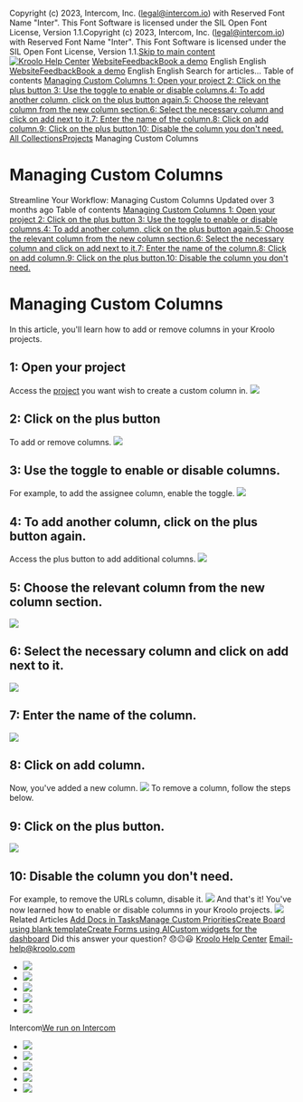 Copyright (c) 2023, Intercom, Inc. (legal@intercom.io) with Reserved Font Name "Inter". This Font Software is licensed under the SIL Open Font License, Version 1.1.Copyright (c) 2023, Intercom, Inc. (legal@intercom.io) with Reserved Font Name "Inter". This Font Software is licensed under the SIL Open Font License, Version 1.1.[Skip to main content](https://help.kroolo.com/en/articles/10469039-managing-custom-columns#main-content)
[![Kroolo Help Center](https://downloads.intercomcdn.com/i/o/h4qkzypg/611116/ee699fbf23fef0f6d8d4f666d84c/37cdcedd14003d8fdcfdeda0a05c09cb)](https://help.kroolo.com/en/)
[Website](https://kroolo.com/)[Feedback](https://kroolo.featurebase.app/)[Book a demo](https://kroolo.com/book-demo)
English
English
[Website](https://kroolo.com/)[Feedback](https://kroolo.featurebase.app/)[Book a demo](https://kroolo.com/book-demo)
English
English
Search for articles...
Table of contents
[Managing Custom Columns ](https://help.kroolo.com/en/articles/10469039-managing-custom-columns#h_c54c09135b)[1: Open your project ](https://help.kroolo.com/en/articles/10469039-managing-custom-columns#h_dd730cb455)[2: Click on the plus button ](https://help.kroolo.com/en/articles/10469039-managing-custom-columns#h_bccfa1c7fd)[3: Use the toggle to enable or disable columns.](https://help.kroolo.com/en/articles/10469039-managing-custom-columns#h_a49bf7ca76)[4: To add another column, click on the plus button again.](https://help.kroolo.com/en/articles/10469039-managing-custom-columns#h_3c22cf5d5f)[5: Choose the relevant column from the new column section.](https://help.kroolo.com/en/articles/10469039-managing-custom-columns#h_996deddcb2)[6: Select the necessary column and click on add next to it.](https://help.kroolo.com/en/articles/10469039-managing-custom-columns#h_fe5a29e07a)[7: Enter the name of the column.](https://help.kroolo.com/en/articles/10469039-managing-custom-columns#h_754221a999)[8: Click on add column.](https://help.kroolo.com/en/articles/10469039-managing-custom-columns#h_c89eb96cb1)[9: Click on the plus button.](https://help.kroolo.com/en/articles/10469039-managing-custom-columns#h_375b819349)[10: Disable the column you don't need. ](https://help.kroolo.com/en/articles/10469039-managing-custom-columns#h_7b500aa514)
[All Collections](https://help.kroolo.com/en/)[Projects](https://help.kroolo.com/en/collections/9118210-projects)
Managing Custom Columns
# Managing Custom Columns
Streamline Your Workflow: Managing Custom Columns
Updated over 3 months ago
Table of contents
[Managing Custom Columns ](https://help.kroolo.com/en/articles/10469039-managing-custom-columns#h_c54c09135b)[1: Open your project ](https://help.kroolo.com/en/articles/10469039-managing-custom-columns#h_dd730cb455)[2: Click on the plus button ](https://help.kroolo.com/en/articles/10469039-managing-custom-columns#h_bccfa1c7fd)[3: Use the toggle to enable or disable columns.](https://help.kroolo.com/en/articles/10469039-managing-custom-columns#h_a49bf7ca76)[4: To add another column, click on the plus button again.](https://help.kroolo.com/en/articles/10469039-managing-custom-columns#h_3c22cf5d5f)[5: Choose the relevant column from the new column section.](https://help.kroolo.com/en/articles/10469039-managing-custom-columns#h_996deddcb2)[6: Select the necessary column and click on add next to it.](https://help.kroolo.com/en/articles/10469039-managing-custom-columns#h_fe5a29e07a)[7: Enter the name of the column.](https://help.kroolo.com/en/articles/10469039-managing-custom-columns#h_754221a999)[8: Click on add column.](https://help.kroolo.com/en/articles/10469039-managing-custom-columns#h_c89eb96cb1)[9: Click on the plus button.](https://help.kroolo.com/en/articles/10469039-managing-custom-columns#h_375b819349)[10: Disable the column you don't need. ](https://help.kroolo.com/en/articles/10469039-managing-custom-columns#h_7b500aa514)
# Managing Custom Columns 
In this article, you'll learn how to add or remove columns in your Kroolo projects.
## **1:** Open your project 
Access the [project](https://help.kroolo.com/en/articles/9795542-manage-projects-in-kroolo) you want wish to create a custom column in.
[![](https://downloads.intercomcdn.com/i/o/h4qkzypg/1352700711/132fecaf8f03ec864b6660988be7/46fa0a0f-faad-449b-9ea1-d813adfb420c.png?expires=1747842300&signature=f43d193f116652439e24ffb27346c3848cabe85799ebcb30ea56de2f06de3f1b&req=dSMiFM5%2BnYZeWPMW1HO4zaK%2FcBpkaufNrCERA9jWd6WNCGNVelRoOFJpIpG6%0AJGBf9BIW2FxEarvOM0Q%3D%0A)](https://downloads.intercomcdn.com/i/o/h4qkzypg/1352700711/132fecaf8f03ec864b6660988be7/46fa0a0f-faad-449b-9ea1-d813adfb420c.png?expires=1747842300&signature=f43d193f116652439e24ffb27346c3848cabe85799ebcb30ea56de2f06de3f1b&req=dSMiFM5%2BnYZeWPMW1HO4zaK%2FcBpkaufNrCERA9jWd6WNCGNVelRoOFJpIpG6%0AJGBf9BIW2FxEarvOM0Q%3D%0A)
## **2:** Click on the **plus button**
To add or remove columns.
[![](https://downloads.intercomcdn.com/i/o/h4qkzypg/1352700714/29cf36f3b04956d0fac10421dc88/ed346c8a-0857-4e5e-ab8a-d114ffe79b84.png?expires=1747842300&signature=ee34a82936ebcb30d53050d5b9d3798bc6d1372cdb61f98cb85a6eb1ab0213c2&req=dSMiFM5%2BnYZeXfMW1HO4zdecJtnJas3A8C70tlyTNj37QrShMatUrd7jP9PN%0AryYdQJ5uSfhAEZzTCys%3D%0A)](https://downloads.intercomcdn.com/i/o/h4qkzypg/1352700714/29cf36f3b04956d0fac10421dc88/ed346c8a-0857-4e5e-ab8a-d114ffe79b84.png?expires=1747842300&signature=ee34a82936ebcb30d53050d5b9d3798bc6d1372cdb61f98cb85a6eb1ab0213c2&req=dSMiFM5%2BnYZeXfMW1HO4zdecJtnJas3A8C70tlyTNj37QrShMatUrd7jP9PN%0AryYdQJ5uSfhAEZzTCys%3D%0A)
## **3:** Use the toggle to enable or disable columns.
For example, to add the assignee column, enable the toggle.
[![](https://downloads.intercomcdn.com/i/o/h4qkzypg/1352700710/c60d7143b0d573e085edf90e4c94/8c0fcd98-057a-44c2-93bc-29e124c49065.png?expires=1747842300&signature=4ec3326fb41f0f7b7b641abdc1a3922a18587752ee6ae9b8e546fe97f51e949a&req=dSMiFM5%2BnYZeWfMW1HO4zS1reXfnoxEHmNfPNTAQPeu4asJJmOaKqsJ6NqbU%0AY3mxHzVvooZd5MP3dNY%3D%0A)](https://downloads.intercomcdn.com/i/o/h4qkzypg/1352700710/c60d7143b0d573e085edf90e4c94/8c0fcd98-057a-44c2-93bc-29e124c49065.png?expires=1747842300&signature=4ec3326fb41f0f7b7b641abdc1a3922a18587752ee6ae9b8e546fe97f51e949a&req=dSMiFM5%2BnYZeWfMW1HO4zS1reXfnoxEHmNfPNTAQPeu4asJJmOaKqsJ6NqbU%0AY3mxHzVvooZd5MP3dNY%3D%0A)
## **4:** To add another column, click on the **plus button** again.
Access the plus button to add additional columns.
[![](https://downloads.intercomcdn.com/i/o/h4qkzypg/1352700717/6ff50278fa3b6db5a0d707c28d9f/c5bd81d2-9979-45d5-9555-bc17174f402e.png?expires=1747842300&signature=59e96065a10cf69f5dcfcce9b0ef1fe164eda8cadc8b04c1f6ebfc82aa393e47&req=dSMiFM5%2BnYZeXvMW1HO4zRLA8fQIdzlprRQEgJKaix446tdre%2F%2BI2MbQWuLF%0AR2ETRoo9SS1J7GZlY%2BY%3D%0A)](https://downloads.intercomcdn.com/i/o/h4qkzypg/1352700717/6ff50278fa3b6db5a0d707c28d9f/c5bd81d2-9979-45d5-9555-bc17174f402e.png?expires=1747842300&signature=59e96065a10cf69f5dcfcce9b0ef1fe164eda8cadc8b04c1f6ebfc82aa393e47&req=dSMiFM5%2BnYZeXvMW1HO4zRLA8fQIdzlprRQEgJKaix446tdre%2F%2BI2MbQWuLF%0AR2ETRoo9SS1J7GZlY%2BY%3D%0A)
## **5:** Choose the relevant column from the new column section.
[![](https://downloads.intercomcdn.com/i/o/h4qkzypg/1352700716/c0571760e8158c00d924a34f691e/a4a45e1f-63c6-4e41-85b2-b73919038113.png?expires=1747842300&signature=ace90851879629a4c916a38e738c7230c9a4fd483cf69d048546cda90997ef96&req=dSMiFM5%2BnYZeX%2FMW1HO4zYWH%2BSPXIaOXSdWXWO%2Bf6dI86%2BOXOQeaKUtHvA%2BK%0AuBOygfEQ7TqxHSmWrjE%3D%0A)](https://downloads.intercomcdn.com/i/o/h4qkzypg/1352700716/c0571760e8158c00d924a34f691e/a4a45e1f-63c6-4e41-85b2-b73919038113.png?expires=1747842300&signature=ace90851879629a4c916a38e738c7230c9a4fd483cf69d048546cda90997ef96&req=dSMiFM5%2BnYZeX%2FMW1HO4zYWH%2BSPXIaOXSdWXWO%2Bf6dI86%2BOXOQeaKUtHvA%2BK%0AuBOygfEQ7TqxHSmWrjE%3D%0A)
## **6:** Select the necessary column and click on **add** next to it.
[![](https://downloads.intercomcdn.com/i/o/h4qkzypg/1352700712/15830abdf75e7d4ce8c621c9e936/2945459b-b51e-44f7-ab4b-2977d78a0b7a.png?expires=1747842300&signature=f2f6b98badf9decf5587c2a081a5c2fb4c403b19c88b56ae8403db9c9abf9392&req=dSMiFM5%2BnYZeW%2FMW1HO4zQM3k1Sn4PyoXW3blSPDxTR%2FxlwqvUWdlY%2B6cpo%2F%0AhS4WJW6g7PS374OOCB4%3D%0A)](https://downloads.intercomcdn.com/i/o/h4qkzypg/1352700712/15830abdf75e7d4ce8c621c9e936/2945459b-b51e-44f7-ab4b-2977d78a0b7a.png?expires=1747842300&signature=f2f6b98badf9decf5587c2a081a5c2fb4c403b19c88b56ae8403db9c9abf9392&req=dSMiFM5%2BnYZeW%2FMW1HO4zQM3k1Sn4PyoXW3blSPDxTR%2FxlwqvUWdlY%2B6cpo%2F%0AhS4WJW6g7PS374OOCB4%3D%0A)
## **7:** Enter the name of the column.
[![](https://downloads.intercomcdn.com/i/o/h4qkzypg/1352700715/fb867ed73bc1c3c501f904d19a82/a7539d2f-2447-402c-aab5-fba79c1591a1.png?expires=1747842300&signature=90d3ed251689ce260cc69c41aee1882d01b9a7a579cc8b5264d80bd3396da620&req=dSMiFM5%2BnYZeXPMW1HO4zfnn26nWzc3JnQki%2FzkpF0CyjQ%2FICN609vTGqhF5%0A%2FIwYlpAtFfOOMYIt8Bg%3D%0A)](https://downloads.intercomcdn.com/i/o/h4qkzypg/1352700715/fb867ed73bc1c3c501f904d19a82/a7539d2f-2447-402c-aab5-fba79c1591a1.png?expires=1747842300&signature=90d3ed251689ce260cc69c41aee1882d01b9a7a579cc8b5264d80bd3396da620&req=dSMiFM5%2BnYZeXPMW1HO4zfnn26nWzc3JnQki%2FzkpF0CyjQ%2FICN609vTGqhF5%0A%2FIwYlpAtFfOOMYIt8Bg%3D%0A)
## **8:** Click on **add column**.
Now, you've added a new column. 
[![](https://downloads.intercomcdn.com/i/o/h4qkzypg/1352700713/542f52ac35f3a7b8fc8603c9cd02/6b3164a2-aaa5-455c-b6fe-49ffb7ccbf45.png?expires=1747842300&signature=34a25eb8f0f3dc54dcd20f7a300a91fe2a659ecb6e25f403b1764d66f5ada5e3&req=dSMiFM5%2BnYZeWvMW1HO4zbYQAMzvf7lbt4MHahWYADbV%2FTw80f3e4qmegiIy%0A9gr96RNo7NlXt72j7SE%3D%0A)](https://downloads.intercomcdn.com/i/o/h4qkzypg/1352700713/542f52ac35f3a7b8fc8603c9cd02/6b3164a2-aaa5-455c-b6fe-49ffb7ccbf45.png?expires=1747842300&signature=34a25eb8f0f3dc54dcd20f7a300a91fe2a659ecb6e25f403b1764d66f5ada5e3&req=dSMiFM5%2BnYZeWvMW1HO4zbYQAMzvf7lbt4MHahWYADbV%2FTw80f3e4qmegiIy%0A9gr96RNo7NlXt72j7SE%3D%0A)
To remove a column, follow the steps below.
## **9:** Click on the **plus button**.
[![](https://downloads.intercomcdn.com/i/o/h4qkzypg/1352700719/b9c989eaba239135dbaeb086d913/aa68c86d-8b7a-4312-a96e-3efa5125235e.png?expires=1747842300&signature=dd4bc2ab1c7b6979f3140a184e0ff1b8ba2616fad30a8199f818f07fbe919947&req=dSMiFM5%2BnYZeUPMW1HO4zQBbS3vLBDtvLaY9TD%2FZcc0tItFFomuOQaR3BbSU%0Am2kgrSmBIU6u%2BCnyTis%3D%0A)](https://downloads.intercomcdn.com/i/o/h4qkzypg/1352700719/b9c989eaba239135dbaeb086d913/aa68c86d-8b7a-4312-a96e-3efa5125235e.png?expires=1747842300&signature=dd4bc2ab1c7b6979f3140a184e0ff1b8ba2616fad30a8199f818f07fbe919947&req=dSMiFM5%2BnYZeUPMW1HO4zQBbS3vLBDtvLaY9TD%2FZcc0tItFFomuOQaR3BbSU%0Am2kgrSmBIU6u%2BCnyTis%3D%0A)
## **10:** Disable the column you don't need. 
For example, to remove the URLs column, disable it.
[![](https://downloads.intercomcdn.com/i/o/h4qkzypg/1352700718/2b2da64342176ea8331066cb9b9f/ee061adf-415b-4efd-946d-868a7e2000a7.png?expires=1747842300&signature=e2eadfd34b0aea017b5773423c8faf50e73a18237ee500f6bf228fe928bb3a82&req=dSMiFM5%2BnYZeUfMW1HO4zUgBLI%2BGLcmXNIuylz9QHBF%2BJM%2B5IuGSVYaYv4C4%0AuCQdB7gn9Fg0r1XkTWs%3D%0A)](https://downloads.intercomcdn.com/i/o/h4qkzypg/1352700718/2b2da64342176ea8331066cb9b9f/ee061adf-415b-4efd-946d-868a7e2000a7.png?expires=1747842300&signature=e2eadfd34b0aea017b5773423c8faf50e73a18237ee500f6bf228fe928bb3a82&req=dSMiFM5%2BnYZeUfMW1HO4zUgBLI%2BGLcmXNIuylz9QHBF%2BJM%2B5IuGSVYaYv4C4%0AuCQdB7gn9Fg0r1XkTWs%3D%0A)
And that's it! You've now learned how to enable or disable columns in your Kroolo projects.
[![](https://downloads.intercomcdn.com/i/o/h4qkzypg/1352708278/b9c0641e765c00f7b9b4a1c0ed5f/cta+2.png?expires=1747842300&signature=b871f5727b2a9fb995cc4148cb804061dfe93560e1d008d204e184094617ad1a&req=dSMiFM5%2BlYNYUfMW1HO4zSe3qR%2FOs28q6ZKaJBph2QHG%2FojaUp4takHKjh3n%0AveNVLG9c5%2FSah%2BuXBoY%3D%0A)](https://kroolo.com/)
Related Articles
[Add Docs in Tasks](https://help.kroolo.com/en/articles/9501735-add-docs-in-tasks)[Manage Custom Priorities](https://help.kroolo.com/en/articles/10045142-manage-custom-priorities)[Create Board using blank template](https://help.kroolo.com/en/articles/10549758-create-board-using-blank-template)[Create Forms using AI](https://help.kroolo.com/en/articles/10695044-create-forms-using-ai)[Custom widgets for the dashboard](https://help.kroolo.com/en/articles/11363225-custom-widgets-for-the-dashboard)
Did this answer your question?
😞😐😃
[Kroolo Help Center](https://help.kroolo.com/en/)
Email-help@kroolo.com
  * [![](https://intercom.help/kroolo/assets/svg/icon:social-facebook/FFFFFF)](https://www.facebook.com/profile.php?id=61553808299270)
  * [![](https://intercom.help/kroolo/assets/svg/icon:social-linkedin/FFFFFF)](https://www.linkedin.com/company/getkroolo)
  * [![](https://intercom.help/kroolo/assets/svg/icon:social-instagram/FFFFFF)](https://www.instagram.com/getkroolo)
  * [![](https://intercom.help/kroolo/assets/svg/icon:social-youtube/FFFFFF)](https://www.youtube.com/@getkroolo/featured)
  * [![](https://intercom.help/kroolo/assets/svg/icon:social-twitter-x/FFFFFF)](https://www.twitter.com/getkroolo)


Intercom[We run on Intercom](https://www.intercom.com/intercom-link?company=Kroolo&solution=customer-support&utm_campaign=intercom-link&utm_content=We+run+on+Intercom&utm_medium=help-center&utm_referrer=https%3A%2F%2Fhelp.kroolo.com%2Fen%2Farticles%2F10469039-managing-custom-columns&utm_source=desktop-web)
  * [![](https://intercom.help/kroolo/assets/svg/icon:social-facebook/FFFFFF)](https://www.facebook.com/profile.php?id=61553808299270)
  * [![](https://intercom.help/kroolo/assets/svg/icon:social-linkedin/FFFFFF)](https://www.linkedin.com/company/getkroolo)
  * [![](https://intercom.help/kroolo/assets/svg/icon:social-instagram/FFFFFF)](https://www.instagram.com/getkroolo)
  * [![](https://intercom.help/kroolo/assets/svg/icon:social-youtube/FFFFFF)](https://www.youtube.com/@getkroolo/featured)
  * [![](https://intercom.help/kroolo/assets/svg/icon:social-twitter-x/FFFFFF)](https://www.twitter.com/getkroolo)


